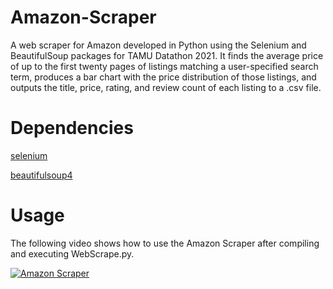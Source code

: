 # Amazon-Scraper
A web scraper for Amazon developed in Python using the Selenium and BeautifulSoup packages for TAMU Datathon 2021. It finds the average price of up to the first twenty pages of listings matching a user-specified search term, produces a bar chart with the price distribution of those listings, and outputs the title, price, rating, and review count of each listing to a .csv file.

# Dependencies
[selenium](https://pypi.org/project/selenium/)

[beautifulsoup4](https://pypi.org/project/beautifulsoup4/)

# Usage
The following video shows how to use the Amazon Scraper after compiling and executing WebScrape.py.

[![Amazon Scraper](https://img.youtube.com/vi/Zu_i5F4LV-A/0.jpg)](https://www.youtube.com/watch?v=Zu_i5F4LV-A)
